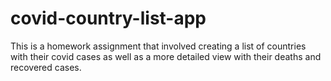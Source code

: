 # covid-country-list-app
This is a homework assignment that involved creating a list of countries with their covid cases as well as a more detailed view with their deaths and recovered cases.
